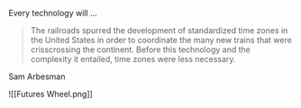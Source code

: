 Every technology will ... 

> The railroads spurred the development of standardized time zones in the United States in order to coordinate the many new trains that were crisscrossing the continent. Before this technology and the complexity it entailed, time zones were less necessary. 

Sam Arbesman




![[Futures Wheel.png]]